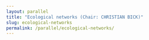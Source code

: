 ```yaml
---
layout: parallel
title: "Ecological networks (Chair: CHRISTIAN BICK)"
slug: ecological-networks
permalink: /parallel/ecological-networks/
---
```

